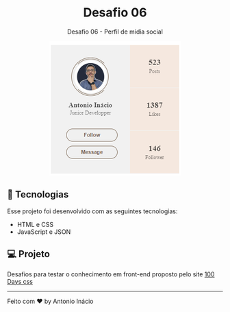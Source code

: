 <h1 align="center"> Desafio 06 </h1>

<p align="center">
Desafio 06 - Perfil de midia social
</p>

<p align="center">
<img alt="Projeto" src="./.github/project.png">
</p>



## 🚀 Tecnologias

Esse projeto foi desenvolvido com as seguintes tecnologias:

- HTML e CSS
- JavaScript e JSON

## 💻 Projeto

  Desafios para testar o conhecimento em front-end proposto pelo site [100 Days css](https://100dayscss.com/)

---

Feito com ♥ by Antonio Inácio
